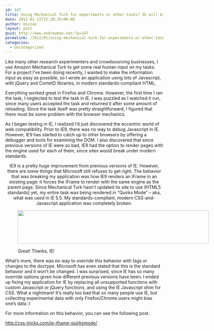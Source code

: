 ```yaml
---
id: 147
title: Using Mechanical Turk for experiments or other tasks? IE will break your face.
date: 2012-01-11T15:20:25+00:00
author: mizzao
layout: post
guid: http://www.andrewmao.net/?p=147
permalink: /2012/01/using-mechanical-turk-for-experiments-or-other-tasks-ie-will-break-your-face
categories:
  - Uncategorized
---
```

Like many other research experimenters and crowdsourcing businesses, I use Amazon Mechanical Turk to get some real human input on my tasks. For a project I&#8217;ve been doing recently, I wanted to make the information input as easy as possible, so I wrote an application using lots of Javascript, with jQuery and CometD libraries, in modern standards-compliant HTML.

Everything worked great in Firefox and Chrome. However, the first time I ran the task, I neglected to test the task in IE. I was puzzled as I watched it run, since many users accepted the task and returned it after some amount of reloading. Since the task itself was pretty straightforward, I figured that there must be some problem with the browser mechanics.

As I began testing in IE, I realized I&#8217;d just discovered the eccentric world of web compatibility. Prior to IE9, there was no way to debug Javascript in IE. However, IE9 has started to catch up to other browsers by offering a debugger and tools for examining the DOM. I also discovered that since previous versions of IE were so bad, IE9 had the option to render pages with the engine used for each of them, since sites would break under modern standards.

<p style="text-align: center;">
  IE9 is a pretty huge improvement from previous versions of IE. However, there are some things that Microsoft still refuses to get right. The behavior that was breaking my application was how IE9 renders an IFrame in an existing page: it forces the IFrame to render with the same engine as the parent page. Since Mechanical Turk hasn&#8217;t updated its site to use <!doctype html> (HTML5 standards) yet, my entire task was being rendered in &#8220;Quirks Mode&#8221; &#8211; aka, what was used in IE 5.5. My standards-compliant, modern CSS-and-Javascript application was completely broken.
</p><figure id="attachment_149" style="width: 610px" class="wp-caption aligncenter">

[<img class=" wp-image-149 " title="IE9's one-engine rendering system" src="http://www.andrewmao.net/blog/wp-content/uploads/2012/01/crap.png" alt="" width="610" height="107" />](http://www.andrewmao.net/blog/wp-content/uploads/2012/01/crap.png)<figcaption class="wp-caption-text">Great! Thanks, IE!</figcaption></figure> 

What&#8217;s more, there was no way to override this behavior with <meta> tags or changes to the doctype. Microsoft has even stated that this is the standard behavior and it won&#8217;t be changed. I was surprised, since IE has so many override options given how different previous versions have been. I ended up fixing my application for IE by replacing all unsupported functions with custom Javascript or jQuery functions, and using the IE Javascript shim for CSS. What a nightmare! It&#8217;s really too bad that so many people use IE, but collecting experimental data with only Firefox/Chrome users might bias one&#8217;s data <img src="http://www.andrewmao.net/blog/wp-includes/images/smilies/simple-smile.png" alt=":)" class="wp-smiley" style="height: 1em; max-height: 1em;" />

For more information on this behavior, you can see the following post.

<http://css-tricks.com/ie-iframe-quirksmode/>